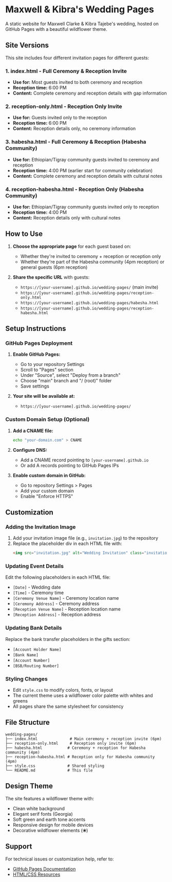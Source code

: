 # Maxwell & Kibra's Wedding Pages

A static website for Maxwell Clarke & Kibra Tajebe's wedding, hosted on GitHub Pages with a beautiful wildflower theme.

## Site Versions

This site includes four different invitation pages for different guests:

### 1. **index.html** - Full Ceremony & Reception Invite
- **Use for:** Most guests invited to both ceremony and reception
- **Reception time:** 6:00 PM
- **Content:** Complete ceremony and reception details with gap information

### 2. **reception-only.html** - Reception Only Invite  
- **Use for:** Guests invited only to the reception
- **Reception time:** 6:00 PM
- **Content:** Reception details only, no ceremony information

### 3. **habesha.html** - Full Ceremony & Reception (Habesha Community)
- **Use for:** Ethiopian/Tigray community guests invited to ceremony and reception
- **Reception time:** 4:00 PM (earlier start for community celebration)
- **Content:** Complete ceremony and reception details with cultural notes

### 4. **reception-habesha.html** - Reception Only (Habesha Community)
- **Use for:** Ethiopian/Tigray community guests invited only to reception
- **Reception time:** 4:00 PM
- **Content:** Reception details only with cultural notes

## How to Use

1. **Choose the appropriate page** for each guest based on:
   - Whether they're invited to ceremony + reception or reception only
   - Whether they're part of the Habesha community (4pm reception) or general guests (6pm reception)

2. **Share the specific URL** with guests:
   - `https://[your-username].github.io/wedding-pages/` (main invite)
   - `https://[your-username].github.io/wedding-pages/reception-only.html`
   - `https://[your-username].github.io/wedding-pages/habesha.html`
   - `https://[your-username].github.io/wedding-pages/reception-habesha.html`

## Setup Instructions

### GitHub Pages Deployment

1. **Enable GitHub Pages:**
   - Go to your repository Settings
   - Scroll to "Pages" section
   - Under "Source", select "Deploy from a branch"
   - Choose "main" branch and "/ (root)" folder
   - Save settings

2. **Your site will be available at:**
   - `https://[your-username].github.io/wedding-pages/`

### Custom Domain Setup (Optional)

1. **Add a CNAME file:**
   ```bash
   echo "your-domain.com" > CNAME
   ```

2. **Configure DNS:**
   - Add a CNAME record pointing to `[your-username].github.io`
   - Or add A records pointing to GitHub Pages IPs

3. **Enable custom domain in GitHub:**
   - Go to repository Settings > Pages
   - Add your custom domain
   - Enable "Enforce HTTPS"

## Customization

### Adding the Invitation Image
1. Add your invitation image file (e.g., `invitation.jpg`) to the repository
2. Replace the placeholder div in each HTML file with:
   ```html
   <img src="invitation.jpg" alt="Wedding Invitation" class="invitation-image">
   ```

### Updating Event Details
Edit the following placeholders in each HTML file:
- `[Date]` - Wedding date
- `[Time]` - Ceremony time
- `[Ceremony Venue Name]` - Ceremony location name
- `[Ceremony Address]` - Ceremony address
- `[Reception Venue Name]` - Reception location name
- `[Reception Address]` - Reception address

### Updating Bank Details
Replace the bank transfer placeholders in the gifts section:
- `[Account Holder Name]`
- `[Bank Name]`
- `[Account Number]`
- `[BSB/Routing Number]`

### Styling Changes
- Edit `style.css` to modify colors, fonts, or layout
- The current theme uses a wildflower color palette with whites and greens
- All pages share the same stylesheet for consistency

## File Structure

```
wedding-pages/
├── index.html              # Main ceremony + reception invite (6pm)
├── reception-only.html     # Reception only invite (6pm)
├── habesha.html           # Ceremony + reception for Habesha community (4pm)
├── reception-habesha.html # Reception only for Habesha community (4pm)
├── style.css              # Shared styling
└── README.md              # This file
```

## Design Theme

The site features a wildflower theme with:
- Clean white background
- Elegant serif fonts (Georgia)
- Soft green and earth tone accents
- Responsive design for mobile devices
- Decorative wildflower elements (❀)

## Support

For technical issues or customization help, refer to:
- [GitHub Pages Documentation](https://docs.github.com/en/pages)
- [HTML/CSS Resources](https://developer.mozilla.org/en-US/docs/Web/HTML)
